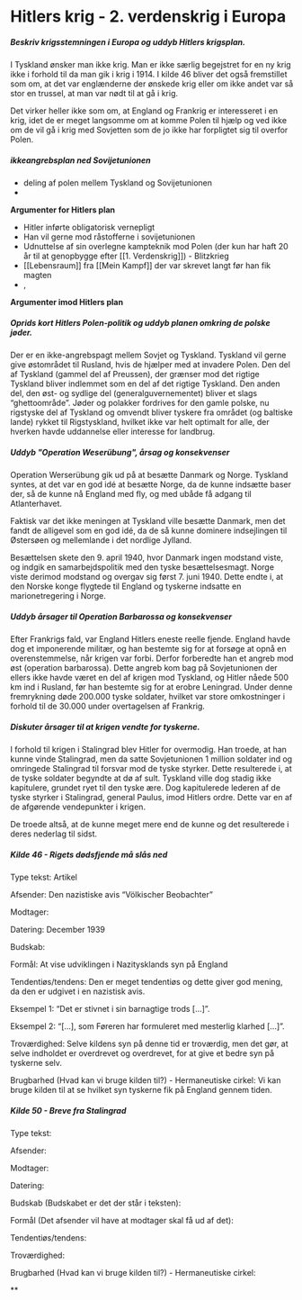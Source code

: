 # Hitlers krig - 2. verdenskrig i Europa

##### Beskriv krigsstemningen i Europa og uddyb Hitlers krigsplan. 
    

I Tyskland ønsker man ikke krig. Man er ikke særlig begejstret for en ny krig ikke i forhold til da man gik i krig i 1914. I kilde 46 bliver det også fremstillet som om, at det var englænderne der ønskede krig eller om ikke andet var så stor en trussel, at man var nødt til at gå i krig. 

Det virker heller ikke som om, at England og Frankrig er interesseret i en krig, idet de er meget langsomme om at komme Polen til hjælp og ved ikke om de vil gå i krig med Sovjetten som de jo ikke har forpligtet sig til overfor Polen.


##### ikkeangrebsplan ned Sovijetunionen
- deling af polen mellem Tyskland og Sovijetunionen
- 

**Argumenter for Hitlers plan**
- Hitler inførte obligatorisk vernepligt
- Han vil gerne mod råstofferne i sovijetunionen
- Udnuttelse af sin overlegne kampteknik mod Polen (der kun har haft 20 år til at genopbygge efter [[1. Verdenskrig]]) - Blitzkrieg
- [[Lebensraum]] fra [[Mein Kampf]] der var skrevet langt før han fik magten
- , 

**Argumenter imod Hitlers plan**



##### Oprids kort Hitlers Polen-politik og uddyb planen omkring de polske jøder.
    

Der er en ikke-angrebspagt mellem Sovjet og Tyskland. Tyskland vil gerne give østområdet til Rusland, hvis de hjælper med at invadere Polen. Den del af Tyskland (gammel del af Preussen), der grænser mod det rigtige Tyskland bliver indlemmet som en del af det rigtige Tyskland. Den anden del, den øst- og sydlige del (generalguvernementet) bliver et slags “ghettoområde”. Jøder og polakker fordrives for den gamle polske, nu rigstyske del af Tyskland og omvendt bliver tyskere fra området (og baltiske lande) rykket til Rigstyskland, hvilket ikke var helt optimalt for alle, der hverken havde uddannelse eller interesse for landbrug.

##### Uddyb "Operation Weserübung", årsag og konsekvenser 
    

Operation Werserübung gik ud på at besætte Danmark og Norge. Tyskland syntes, at det var en god idé at besætte Norge, da de kunne indsætte baser der, så de kunne nå England med fly, og med ubåde få adgang til Atlanterhavet.

Faktisk var det ikke meningen at Tyskland ville besætte Danmark, men det fandt de alligevel som en god idé, da de så kunne dominere indsejlingen til Østersøen og mellemlande i det nordlige Jylland.

  

Besættelsen skete den 9. april 1940, hvor Danmark ingen modstand viste, og indgik en samarbejdspolitik med den tyske besættelsesmagt. Norge viste derimod modstand og overgav sig først 7. juni 1940. Dette endte i, at den Norske konge flygtede til England og tyskerne indsatte en marionetregering i Norge.

##### Uddyb årsager til Operation Barbarossa og konsekvenser 
    

Efter Frankrigs fald, var England Hitlers eneste reelle fjende. England havde dog et imponerende militær, og han bestemte sig for at forsøge at opnå en overenstemmelse, når krigen var forbi. Derfor forberedte han et angreb mod øst (operation barbarossa). Dette angreb kom bag på Sovjetunionen der ellers ikke havde været en del af krigen mod Tyskland, og Hitler nåede 500 km ind i Rusland, før han bestemte sig for at erobre Leningrad. Under denne fremrykning døde 200.000 tyske soldater, hvilket var store omkostninger i forhold til de 30.000 under overtagelsen af Frankrig.

##### Diskuter årsager til at krigen vendte for tyskerne.    

I forhold til krigen i Stalingrad blev Hitler for overmodig. Han troede, at han kunne vinde Stalingrad, men da satte Sovjetunionen 1 million soldater ind og omringede Stalingrad til forsvar mod de tyske styrker. Dette resulterede i, at de tyske soldater begyndte at dø af sult. Tyskland ville dog stadig ikke kapitulere, grundet ryet til den tyske ære. Dog kapitulerede lederen af de tyske styrker i Stalingrad, general Paulus, imod Hitlers ordre. Dette var en af de afgørende vendepunkter i krigen.

  

De troede altså, at de kunne meget mere end de kunne og det resulterede i deres nederlag til sidst.

##### Kilde 46 - Rigets dødsfjende må slås ned

Type tekst: Artikel

Afsender: Den nazistiske avis “Völkischer Beobachter”

  

Modtager: 

  

Datering: December 1939

  

Budskab: 

  

Formål: At vise udviklingen i Nazitysklands syn på England

  

Tendentiøs/tendens: Den er meget tendentiøs og dette giver god mening, da den er udgivet i en nazistisk avis. 

Eksempel 1: “Det er stivnet i sin barnagtige trods [...]”.

Eksempel 2: “[...], som Føreren har formuleret med mesterlig klarhed [...]”.

  

Troværdighed: Selve kildens syn på denne tid er troværdig, men det gør, at selve indholdet er overdrevet og overdrevet, for at give et bedre syn på tyskerne selv.

  

Brugbarhed (Hvad kan vi bruge kilden til?) - Hermaneutiske cirkel: Vi kan bruge kilden til at se hvilket syn tyskerne fik på England gennem tiden.

  

##### Kilde 50 - Breve fra Stalingrad

Type tekst:

Afsender:

  

Modtager:

  

Datering:

  

Budskab (Budskabet er det der står i teksten):

  

Formål (Det afsender vil have at modtager skal få ud af det):

  

Tendentiøs/tendens:

  

Troværdighed:

  

Brugbarhed (Hvad kan vi bruge kilden til?) - Hermaneutiske cirkel:

  
**